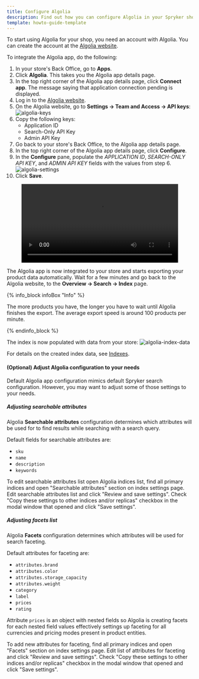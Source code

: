```yaml
---
title: Configure Algolia
description: Find out how you can configure Algolia in your Spryker shop
template: howto-guide-template
---
```


To start using Algolia for your shop, you need an account with Algolia. You can create the account at the [Algolia website](https://www.algolia.com).

To integrate the Algolia app, do the following:

1. In your store's Back Office, go to **Apps**.
2. Click **Algolia**. This takes you the Algolia app details page.
3. In the top right corner of the Algolia app details page, click **Connect app**. The message saying that application connection pending is displayed.
4. Log in to the [Algolia website](https://www.algolia.com).
5. On the Algolia website, go to **Settings -> Team and Access -> API keys**:
![algolia-keys](https://spryker.s3.eu-central-1.amazonaws.com/docs/pbc/all/search/algolia/integrate-algolia/algolia-keys.png)
6. Copy the following keys:
    - Application ID
    - Search-Only API Key
    - Admin API Key
7. Go back to your store's Back Office, to the Algolia app details page.
8. In the top right corner of the Algolia app details page, click **Configure**.
9. In the **Configure** pane, populate the _APPLICATION ID_, _SEARCH-ONLY API KEY_, and _ADMIN API KEY_ fields with the values from step 6.
![algolia-settings](https://spryker.s3.eu-central-1.amazonaws.com/docs/pbc/all/search/algolia/integrate-algolia/algolia-settings.png)
10. Click **Save**.

<figure class="video_container">
    <video width="100%" height="auto" controls>
    <source src="https://spryker.s3.eu-central-1.amazonaws.com/docs/pbc/all/search/algolia/integrate-algolia/algolia-integration.mp4" type="video/mp4">
  </video>
</figure>

The Algolia app is now integrated to your store and starts exporting your product data automatically. Wait for a few minutes and go back to the Algolia website, to the **Overview -> Search -> Index** page. 

{% info_block infoBox "Info" %}

The more products you have, the longer you have to wait until Algolia finishes the export. The average export speed is around 100 products per minute.

{% endinfo_block %}

The index is now populated with data from your store:
![algolia-index-data](https://spryker.s3.eu-central-1.amazonaws.com/docs/pbc/all/search/algolia/integrate-algolia/algolia-index-data.png)

For details on the created index data, see [Indexes](/docs/pbc/all/search/{{page.version}}/third-party-integrations/algolia.html#indexes).

#### (Optional) Adjust Algolia configuration to your needs

Default Algolia app configuration mimics default Spryker search configuration. However, you may want to adjust some of those settings to your needs.

##### Adjusting searchable attributes

Algolia **Searchable attributes** configuration determines which attributes will be used for to find results while searching with a search query.

Default fields for searchable attributes are:
- `sku`
- `name`
- `description`
- `keywords`

To edit searchable attributes list open Algolia indices list, find all primary indices and open "Searchable attributes" section on index settings page. Edit searchable attributes list and click "Review and save settings". Check "Copy these settings to other indices and/or replicas" checkbox in the modal window that opened and click "Save settings".

##### Adjusting facets list

Algolia **Facets** configuration determines which attributes will be used for search faceting.

Default attributes for faceting are:
- `attributes.brand`
- `attributes.color`
- `attributes.storage_capacity`
- `attributes.weight`
- `category`
- `label`
- `prices`
- `rating`

Attribute `prices` is an object with nested fields so Algolia is creating facets for each nested field values effectively settings up faceting for all currencies and pricing modes present in product entities.

To add new attributes for faceting, find all primary indices and open "Facets" section on index settings page. Edit list of attributes for faceting and click "Review and save settings". Check "Copy these settings to other indices and/or replicas" checkbox in the modal window that opened and click "Save settings".

